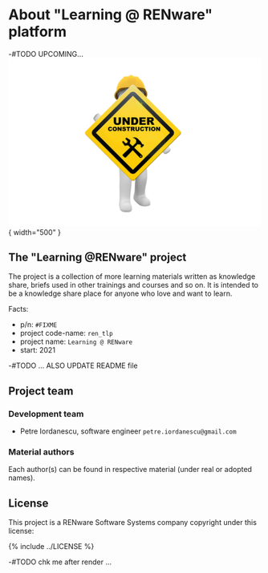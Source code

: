 
# About "Learning @ RENware" platform


-#TODO UPCOMING...
![wip_picture](pictures/under_maintenance.png){ width="500" }

<!-- -#NOTE_PLAN: 
sections for
* who we are
* project,
* team, ... and
* REN-TLP product license 
-->



## The "Learning @RENware" project

The project is a collection of more learning materials written as knowledge share, briefs used in other trainings and courses and so on. It is intended to be a knowledge share place for anyone who love and want to learn.

Facts:

* p/n: `#FIXME`
* project code-name: `ren_tlp`
* project name: `Learning @ RENware`
* start: 2021

-#TODO ... ALSO UPDATE README file




## Project team

### Development team

* Petre Iordanescu, software engineer `petre.iordanescu@gmail.com`

### Material authors

Each author(s) can be found in respective material (under real or adopted names).




## License

This project is a RENware Software Systems company copyright under this license:

{% include ../LICENSE %}

-#TODO chk me after render ...





